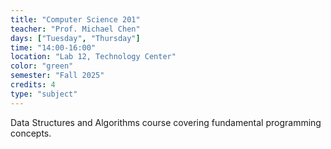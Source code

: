 ```yaml
---
title: "Computer Science 201"
teacher: "Prof. Michael Chen"
days: ["Tuesday", "Thursday"]
time: "14:00-16:00"
location: "Lab 12, Technology Center"
color: "green"
semester: "Fall 2025"
credits: 4
type: "subject"
---
```


Data Structures and Algorithms course covering fundamental programming concepts.
